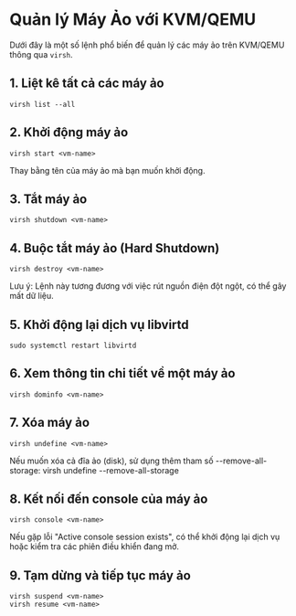 # Quản lý Máy Ảo với KVM/QEMU

Dưới đây là một số lệnh phổ biến để quản lý các máy ảo trên KVM/QEMU thông qua `virsh`.

## 1. Liệt kê tất cả các máy ảo
    virsh list --all
## 2. Khởi động máy ảo
    virsh start <vm-name>
Thay <vm-name> bằng tên của máy ảo mà bạn muốn khởi động.
## 3. Tắt máy ảo
    virsh shutdown <vm-name> 
## 4. Buộc tắt máy ảo (Hard Shutdown)
    virsh destroy <vm-name>
Lưu ý: Lệnh này tương đương với việc rút nguồn điện đột ngột, có thể gây mất dữ liệu.
## 5. Khởi động lại dịch vụ libvirtd
    sudo systemctl restart libvirtd
## 6. Xem thông tin chi tiết về một máy ảo
    virsh dominfo <vm-name>
## 7. Xóa máy ảo
    virsh undefine <vm-name>
Nếu muốn xóa cả đĩa ảo (disk), sử dụng thêm tham số --remove-all-storage:
    virsh undefine <vm-name> --remove-all-storage
## 8. Kết nối đến console của máy ảo
    virsh console <vm-name>
Nếu gặp lỗi "Active console session exists", có thể khởi động lại dịch vụ hoặc kiểm tra các phiên điều khiển đang mở.
## 9. Tạm dừng và tiếp tục máy ảo
    virsh suspend <vm-name>
    virsh resume <vm-name>
